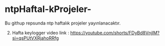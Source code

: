 # ntpHaftal-kProjeler-
Bu githup repsunda ntp haftalık projeler yayınlanacaktır. 

2. Hafta keylogger video link : https://youtube.com/shorts/FDyBd8VnjlM?si=qsPUtVXRjahoRRfg


